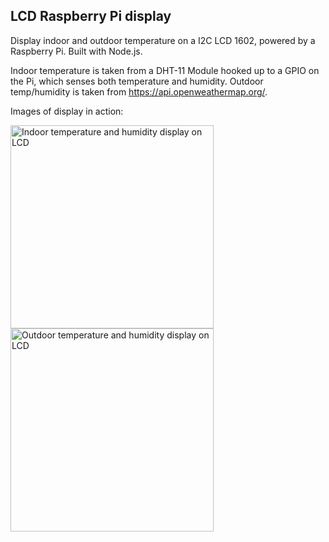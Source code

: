 ## LCD Raspberry Pi display

Display indoor and outdoor temperature on a I2C LCD 1602, powered by a Raspberry Pi. Built with Node.js.

Indoor temperature is taken from a DHT-11 Module hooked up to a GPIO on the Pi, which senses both temperature and humidity. Outdoor temp/humidity is taken from https://api.openweathermap.org/.


Images of display in action: 

<img width="325" title="Indoor temperature and humidity display on LCD" alt="Indoor temperature and humidity display on LCD" src="/public/indoor-temp.JPG" />
<img width="325" title="Outdoor temperature and humidity display on LCD" alt="Outdoor temperature and humidity display on LCD" src="/public/outdoor-temp.JPG" />